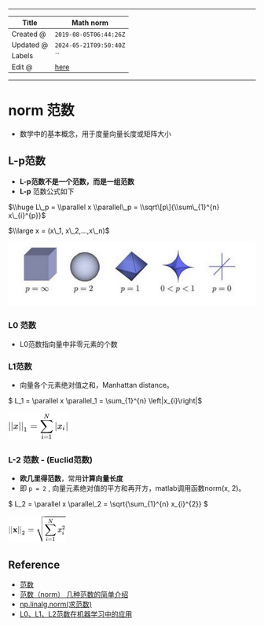 -----

| Title     | Math norm                                             |
| --------- | ----------------------------------------------------- |
| Created @ | `2019-08-05T06:44:26Z`                                |
| Updated @ | `2024-05-21T09:50:40Z`                                |
| Labels    | \`\`                                                  |
| Edit @    | [here](https://github.com/junxnone/aiwiki/issues/254) |

-----

# norm 范数

  - 数学中的基本概念，用于度量向量长度或矩阵大小

## L-p范数

  - **L-p范数不是一个范数，而是一组范数**
  - **L-p** 范数公式如下

$\\huge L\_p = \\parallel x \\parallel\_p = \\sqrt\[p\]{\\sum\_{1}^{n}
x\_{i}^{p}}$

$\\large x = (x\_1, x\_2,...,x\_n)$

![image](media/2b6ea6caef2b658f74b236a806257e1889491e93.png)

### L0 范数

  - L0范数指向量中非零元素的个数

### L1范数

  - 向量各个元素绝对值之和，Manhattan distance。

$ L\_1 = \\parallel x \\parallel\_1 = \\sum\_{1}^{n}
\\left|x\_{i}\\right|$

![image](media/238a49709a6b14165de97a2ae2f60832e7ea3d1f.png)

### L-2 范数 - (Euclid范数)

  - **欧几里得范数**，常用**计算向量长度**
  - 即 `p = 2` , 向量元素绝对值的平方和再开方，matlab调用函数norm(x, 2)。

$ L\_2 = \\parallel x \\parallel\_2 = \\sqrt{\\sum\_{1}^{n} x\_{i}^{2}}
$

![image](media/e90568519a257aeadc9895505001f0c44c6f3029.png)

## Reference

  - [范数](https://blog.csdn.net/NCHFGFB/article/details/78498401)
  - [范数（norm）
    几种范数的简单介绍](https://blog.csdn.net/a493823882/article/details/80569888)
  - [np.linalg.norm(求范数)](https://blog.csdn.net/hqh131360239/article/details/79061535)
  - [L0、L1、L2范数在机器学习中的应用](https://www.jianshu.com/p/4bad38fe07e6)

